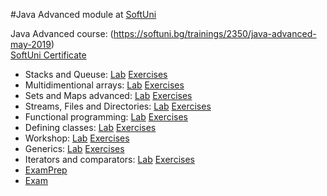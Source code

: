 #Java Advanced module at [SoftUni](https://softuni.bg)

Java Advanced course: (https://softuni.bg/trainings/2350/java-advanced-may-2019)
<br/>
[SoftUni Certificate](https://softuni.bg/certificates/certificates/converttoimage/74981?code=0a668ffb)
<br/>
  * Stacks and Queuse: <span> [Lab](https://github.com/KrasimirKolchev/Java-Advanced/tree/master/StackAndQueue) <span/><span> [Exercises](https://github.com/KrasimirKolchev/Java-Advanced/tree/master/StackAndQueueEx) <span/>
  * Multidimentional arrays: <span> [Lab](https://github.com/KrasimirKolchev/Java-Advanced/tree/master/MultidimentionalArrays) <span/><span> [Exercises](https://github.com/KrasimirKolchev/Java-Advanced/tree/master/MultidimentionalArraysEx) <span/>
  * Sets and Maps advanced: <span> [Lab](https://github.com/KrasimirKolchev/Java-Advanced/tree/master/SetsAndMapsAdvanced) <span/><span> [Exercises](https://github.com/KrasimirKolchev/Java-Advanced/tree/master/SetsAndMapsAdvancedEx) <span/>
  * Streams, Files and Directories: <span> [Lab](https://github.com/KrasimirKolchev/Java-Advanced/tree/master/StreamsFilesAndDirectories) <span/><span> [Exercises](https://github.com/KrasimirKolchev/Java-Advanced/tree/master/StreamsFilesAndDirectoriesEx) <span/>
  * Functional programming: <span> [Lab](https://github.com/KrasimirKolchev/Java-Advanced/tree/master/FunctionalProgramming) <span/><span> [Exercises](https://github.com/KrasimirKolchev/Java-Advanced/tree/master/FunctionalProgrammingEx) <span/>
  * Defining classes: <span> [Lab](https://github.com/KrasimirKolchev/Java-Advanced/tree/master/DefiningClasses) <span/><span> [Exercises](https://github.com/KrasimirKolchev/Java-Advanced/tree/master/DefiningClassesEx) <span/>
  * Workshop: <span> [Lab](https://github.com/KrasimirKolchev/Java-Advanced/tree/master/workshop/SmartArray) <span/><span> [Exercises](https://github.com/KrasimirKolchev/Java-Advanced/tree/master/workshop/LinkedList) <span/>
  * Generics: <span> [Lab](https://github.com/KrasimirKolchev/Java-Advanced/tree/master/Generics) <span/><span> [Exercises](https://github.com/KrasimirKolchev/Java-Advanced/tree/master/GenericsEx) <span/>
  * Iterators and comparators: <span> [Lab](https://github.com/KrasimirKolchev/Java-Advanced/tree/master/IteratorsAndComparators) <span/><span> [Exercises](https://github.com/KrasimirKolchev/Java-Advanced/tree/master/IteratorsAndComparatorsEx) <span/>
  * [ExamPrep](https://github.com/KrasimirKolchev/Java-Advanced/tree/master/ExamPrep)
  * [Exam](https://github.com/KrasimirKolchev/Java-Advanced/tree/master/Exam)

  
